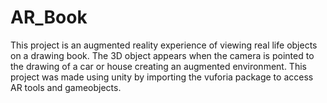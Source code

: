 # AR_Book
This project is an augmented reality experience of viewing real life objects on a drawing book. The 3D object appears when the camera is pointed to the drawing of a car or house creating an augmented environment.
This project was made using unity by importing the vuforia package to access AR tools and gameobjects. 
